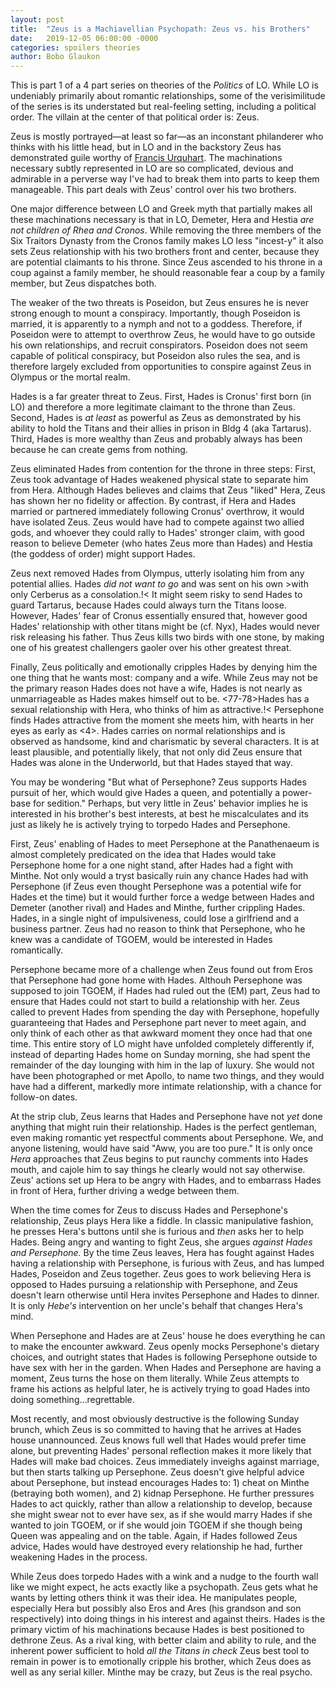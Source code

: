 ```yaml
---
layout: post
title:  "Zeus is a Machiavellian Psychopath: Zeus vs. his Brothers"
date:   2019-12-05 06:00:00 -0000
categories: spoilers theories
author: Bobo Glaukon
---
```


This is part 1 of a 4 part series on theories of the *Politics* of LO. While LO is undeniably primarily about romantic relationships, some of the verisimilitude of the series is its understated but real-feeling setting, including a political order. The villain at the center of that political order is: Zeus.

Zeus is mostly portrayed&mdash;at least so far&mdash;as an inconstant philanderer who thinks with his little head, but in LO and in the backstory Zeus has demonstrated guile worthy of [Francis Urquhart](https://en.wikipedia.org/wiki/Francis_Urquhart). The machinations necessary subtly represented in LO are so complicated, devious and admirable in a perverse way I've had to break them into parts to keep them manageable. This part deals with Zeus' control over his two brothers.

One major difference between LO and Greek myth that partially makes all these machinations necessary is that in LO, Demeter, Hera and Hestia *are not children of Rhea and Cronos*. While removing the three members of the Six Traitors Dynasty from the Cronos family makes LO less "incest-y" it also sets Zeus relationship with his two brothers front and center, because they are potential claimants to his throne. Since Zeus ascended to his throne in a coup against a family member, he should reasonable fear a coup by a family member, but Zeus dispatches both.

The weaker of the two threats is Poseidon, but Zeus ensures he is never strong enough to mount a conspiracy. Importantly, though Poseidon is married, it is apparently to a nymph and not to a goddess. Therefore, if Poseidon were to attempt to overthrow Zeus, he would have to go outside his own relationships, and recruit conspirators. Poseidon does not seem capable of political conspiracy, but Poseidon also rules the sea, and is therefore largely excluded from opportunities to conspire against Zeus in Olympus or the mortal realm.

Hades is a far greater threat to Zeus. First, Hades is Cronus' first born (in LO) and therefore a more legitimate claimant to the throne than Zeus. Second, Hades is *at least* as powerful as Zeus as demonstrated by his ability to hold the Titans and their allies in prison in Bldg 4 (aka Tartarus). Third, Hades is more wealthy than Zeus and probably always has been because he can create gems from nothing.

Zeus eliminated Hades from contention for the throne in three steps: First, Zeus took advantage of Hades weakened physical state to separate him from Hera. Although Hades believes and claims that Zeus "liked" Hera, Zeus has shown her no fidelity or affection. By contrast, if Hera and Hades married or partnered immediately following Cronus' overthrow, it would have isolated Zeus. Zeus would have had to compete against two allied gods, and whoever they could rally to Hades' stronger claim, with good reason to believe Demeter (who hates Zeus more than Hades) and Hestia (the goddess of order) might support Hades.

Zeus next removed Hades from Olympus, utterly isolating him from any potential allies. Hades *did not want to go* and was sent on his own >with only Cerberus as a consolation.!< It might seem risky to send Hades to guard Tartarus, because Hades could always turn the Titans loose. However, Hades' fear of Cronus essentially ensured that, however good Hades' relationship with other titans might be (cf. Nyx), Hades would never risk releasing his father. Thus Zeus kills two birds with one stone, by making one of his greatest challengers gaoler over his other greatest threat.

Finally, Zeus politically and emotionally cripples Hades by denying him the one thing that he wants most: company and a wife. While Zeus may not be the primary reason Hades does not have a wife, Hades is not nearly as unmarriageable as Hades makes himself out to be. <77-78>Hades has a sexual relationship with Hera, who thinks of him as attractive.!< Persephone finds Hades attractive from the moment she meets him, with hearts in her eyes as early as <4>. Hades carries on normal relationships and is observed as handsome, kind and charismatic by several characters. It is at least plausible, and potentially likely, that not only did Zeus ensure that Hades was alone in the Underworld, but that Hades stayed that way.

You may be wondering "But what of Persephone? Zeus supports Hades pursuit of her, which would give Hades a queen, and potentially a power-base for sedition." Perhaps, but very little in Zeus' behavior implies he is interested in his brother's best interests, at best he miscalculates and its just as likely he is actively trying to torpedo Hades and Persephone.

First, Zeus' enabling of Hades to meet Persephone at the Panathenaeum is almost completely predicated on the idea that Hades would take Persephone home for a one night stand, after Hades had a fight with Minthe. Not only would a tryst basically ruin any chance Hades had with Persephone (if Zeus even thought Persephone was a potential wife for Hades et the time) but it would further force a wedge between Hades and Demeter (another rival) and Hades and Minthe, further crippling Hades. Hades, in a single night of impulsiveness, could lose a girlfriend and a business partner. Zeus had no reason to think that Persephone, who he knew was a candidate of TGOEM, would be interested in Hades romantically.

Persephone became more of a challenge when Zeus found out from Eros that Persephone had gone home with Hades. Althouh Persephone was supposed to join TGOEM, if Hades had ruled out the (EM) part, Zeus had to ensure that Hades could not start to build a relationship with her. Zeus called to prevent Hades from spending the day with Persephone, hopefully guaranteeing that Hades and Persephone part never to meet again, and only think of each other as that awkward moment they once had that one time. This entire story of LO might have unfolded completely differently if, instead of departing Hades home on Sunday morning, she had spent the remainder of the day lounging with him in the lap of luxury. She would not have been photographed or met Apollo, to name two things, and they would have had a different, markedly more intimate relationship, with a chance for follow-on dates.

At the strip club, Zeus learns that Hades and Persephone have not *yet* done anything that might ruin their relationship. Hades is the perfect gentleman, even making romantic yet respectful comments about Persephone. We, and anyone listening, would have said "Aww, you are too pure." It is only once *Hera* approaches that Zeus begins to put raunchy comments into Hades mouth, and cajole him to say things he clearly would not say otherwise. Zeus' actions set up Hera to be angry with Hades, and to embarrass Hades in front of Hera, further driving a wedge between them.

When the time comes for Zeus to discuss Hades and Persephone's relationship, Zeus plays Hera like a fiddle. In classic manipulative fashion, he presses Hera's buttons until she is furious and *then* asks her to help Hades. Being angry and wanting to fight Zeus, she argues *against Hades and Persephone.*  By the time Zeus leaves, Hera has fought against Hades having a relationship with Persephone, is furious with Zeus, and has lumped Hades, Poseidon and Zeus together. Zeus goes to work believing Hera is opposed to Hades pursuing a relationship with Persephone, and Zeus doesn't learn otherwise until Hera invites Persephone and Hades to dinner. It is only *Hebe's* intervention on her uncle's behalf that changes Hera's mind.

When Persephone and Hades are at Zeus' house he does everything he can to make the encounter awkward. Zeus openly mocks Persephone's dietary choices, and outright states that Hades is following Persephone outside to have sex with her in the garden. When Hades and Persephone are having a moment, Zeus turns the hose on them literally. While Zeus attempts to frame his actions as helpful later, he is actively trying to goad Hades into doing something&hellip;regrettable.

Most recently, and most obviously destructive is the following Sunday brunch, which Zeus is so committed to having that he arrives at Hades house unannounced. Zeus knows full well that Hades would prefer time alone, but preventing Hades' personal reflection makes it more likely that Hades will make bad choices. Zeus immediately inveighs against marriage, but then starts talking up Persephone. Zeus doesn't give helpful advice about Persephone, but instead encourages Hades to: 1) cheat on Minthe (betraying both women), and 2) kidnap Persephone. He further pressures Hades to act quickly, rather than allow a relationship to develop, because she might swear not to ever have sex, as if she would marry Hades if she wanted to join TGOEM, or if she would join TGOEM if she though being Queen was appealing and on the table. Again, if Hades followed Zeus advice, Hades would have destroyed every relationship he had, further weakening Hades in the process.

While Zeus does torpedo Hades with a wink and a nudge to the fourth wall like we might expect, he acts exactly like a psychopath. Zeus gets what he wants by letting others think it was their idea. He manipulates people, especially Hera but possibly also Eros and Ares (his grandson and son respectively) into doing things in his interest and against theirs. Hades is the primary victim of his machinations because Hades is best positioned to dethrone Zeus. As a rival king, with better claim and ability to rule, and the inherent power sufficient to hold *all the Titans in check* Zeus best tool to remain in power is to emotionally cripple his brother, which Zeus does as well as any serial killer. Minthe may be crazy, but Zeus is the real psycho.
